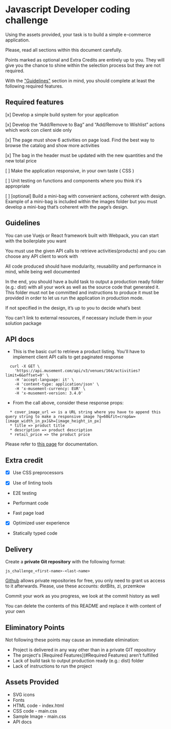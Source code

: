 # Javascript Developer coding challenge

Using the assets provided, your task is to build a simple e-commerce application. 

Please, read all sections within this document carefully.

Points marked as optional and Extra Credits are entirely up to you. 
They will give you the chance to shine within the selection process but they are not required.

With the ["Guidelines"](#Guidelines) section in mind, you should complete at least the following required features.


## Required features

[x] Develop a simple build system for your application

[x] Develop the “Add/Remove to Bag” and “Add/Remove to Wishlist” actions which work con client side only

[x] The page must show 6 activities on page load. Find the best way to browse the catalog and show more activities

[x] The bag in the header must be updated with the new quantities and the new total price

[ ] Make the application responsive, in your own taste ( CSS )

[ ] Unit testing on functions and components where you think it's appropriate

[ ] [optional] Build a mini-bag with convenient actions, coherent with design. Example of a mini-bag is included within the images folder but you must develop a mini-bag that’s coherent with the page’s design.



## Guidelines

You can use Vuejs or React framework built with Webpack, you can start with the boilerplate you want

You must use the given API calls to retrieve activities(products) and you can choose any API client to work with

All code produced should have modularity, reusability and performance in mind, while being well documented

In the end, you should have a build task to output a production ready folder (e.g.: dist) with all your work as well as the source code that generated it.
This folder must not be committed and instructions to produce it must be provided in order to let us run the application in production mode.

If not specified in the design, it’s up to you to decide what’s best

You can't link to external resources, if necessary include them in your solution package


## API docs
- This is the basic curl to retrieve a product listing. You'll have to implement client API calls to get paginated response
```
  curl -X GET \
    'https://api.musement.com/api/v3/venues/164/activities?limit=6&offset=0' \
    -H 'accept-language: it' \
    -H 'content-type: application/json' \
    -H 'x-musement-currency: EUR' \
    -H 'x-musement-version: 3.4.0'
```
- From the call above, consider these response props:
```
  * cover_image_url => is a URL string where you have to append this query string to make a responsive image ?q=60&fit=crop&w=[image_width_in_px]&h=[image_height_in_px]
  * title => product title
  * description => product description
  * retail_price => the product price
```
Please refer to [this page](https://api-docs.musement.com/reference#get_activities) for documentation.


## Extra credit 

* [x] Use CSS preprocessors

* [x] Use of linting tools

* E2E testing

* Performant code

* Fast page load

* [x] Optimized user experience

* Statically typed code



## Delivery

Create a **private Git repository** with the following format: 

	js_challenge_<first-name>-<last-name> 

[Github](https://github.com) allows private repositories for free, you only need to grant us access to it afterwards.
Please, use these accounts: dotBits, zi, przemkow

Commit your work as you progress, we look at the commit history as well

You can delete the contents of this README and replace it with content of your own



## Eliminatory Points

Not following these points may cause an immediate elimination:

* Project is delivered in any way other than in a private GIT repository
* The project's [Required Features](#Required Features) aren’t fulfilled 
* Lack of build task to output production ready (e.g.: dist) folder
* Lack of instructions to run the project



## Assets Provided

* SVG icons
* Fonts
* HTML code - index.html
* CSS code - main.css
* Sample Image - main.css
* API docs

